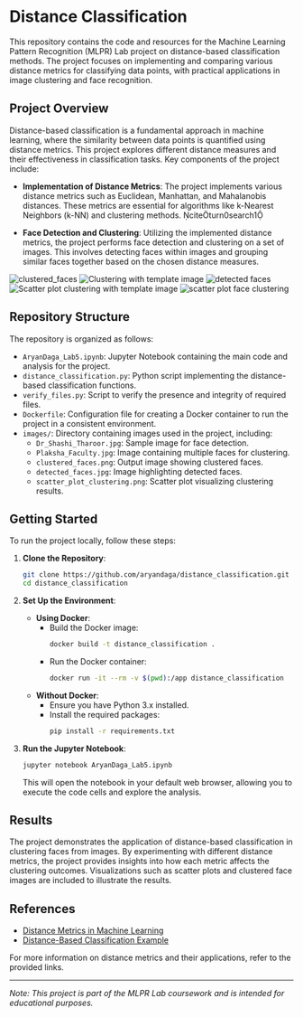 # Distance Classification

This repository contains the code and resources for the Machine Learning Pattern Recognition (MLPR) Lab project on distance-based classification methods. The project focuses on implementing and comparing various distance metrics for classifying data points, with practical applications in image clustering and face recognition.

## Project Overview

Distance-based classification is a fundamental approach in machine learning, where the similarity between data points is quantified using distance metrics. This project explores different distance measures and their effectiveness in classification tasks. Key components of the project include:

- **Implementation of Distance Metrics**: The project implements various distance metrics such as Euclidean, Manhattan, and Mahalanobis distances. These metrics are essential for algorithms like k-Nearest Neighbors (k-NN) and clustering methods. citeturn0search1

- **Face Detection and Clustering**: Utilizing the implemented distance metrics, the project performs face detection and clustering on a set of images. This involves detecting faces within images and grouping similar faces together based on the chosen distance measures.

![clustered_faces](https://github.com/user-attachments/assets/a2360023-7867-496b-8a7e-1ceb7bd7b4fe)
![Clustering with template image](https://github.com/user-attachments/assets/4044afd5-ccd8-4551-83f1-24690abe4fb5)
![detected faces](https://github.com/user-attachments/assets/e934530d-6b97-4dd1-8067-750c2e5961d3)
![Scatter plot clustering with template image](https://github.com/user-attachments/assets/24bc4ce8-86d3-4f8b-972c-df5e594b7065)
![scatter plot face clustering](https://github.com/user-attachments/assets/186e808c-365e-4971-afa5-5d54d6a86868)


## Repository Structure

The repository is organized as follows:

- `AryanDaga_Lab5.ipynb`: Jupyter Notebook containing the main code and analysis for the project.
- `distance_classification.py`: Python script implementing the distance-based classification functions.
- `verify_files.py`: Script to verify the presence and integrity of required files.
- `Dockerfile`: Configuration file for creating a Docker container to run the project in a consistent environment.
- `images/`: Directory containing images used in the project, including:
  - `Dr_Shashi_Tharoor.jpg`: Sample image for face detection.
  - `Plaksha_Faculty.jpg`: Image containing multiple faces for clustering.
  - `clustered_faces.png`: Output image showing clustered faces.
  - `detected_faces.jpg`: Image highlighting detected faces.
  - `scatter_plot_clustering.png`: Scatter plot visualizing clustering results.

## Getting Started

To run the project locally, follow these steps:

1. **Clone the Repository**:
   ```bash
   git clone https://github.com/aryandaga/distance_classification.git
   cd distance_classification
   ```

2. **Set Up the Environment**:
   - **Using Docker**:
     - Build the Docker image:
       ```bash
       docker build -t distance_classification .
       ```
     - Run the Docker container:
       ```bash
       docker run -it --rm -v $(pwd):/app distance_classification
       ```
   - **Without Docker**:
     - Ensure you have Python 3.x installed.
     - Install the required packages:
       ```bash
       pip install -r requirements.txt
       ```

3. **Run the Jupyter Notebook**:
   ```bash
   jupyter notebook AryanDaga_Lab5.ipynb
   ```
   This will open the notebook in your default web browser, allowing you to execute the code cells and explore the analysis.

## Results

The project demonstrates the application of distance-based classification in clustering faces from images. By experimenting with different distance metrics, the project provides insights into how each metric affects the clustering outcomes. Visualizations such as scatter plots and clustered face images are included to illustrate the results.

## References

- [Distance Metrics in Machine Learning](https://www.analyticsvidhya.com/blog/2020/02/4-types-of-distance-metrics-in-machine-learning/)
- [Distance-Based Classification Example](https://github.com/Anagha-Sankar/Distance-Based-Classification)

For more information on distance metrics and their applications, refer to the provided links.

---

*Note: This project is part of the MLPR Lab coursework and is intended for educational purposes.* 

